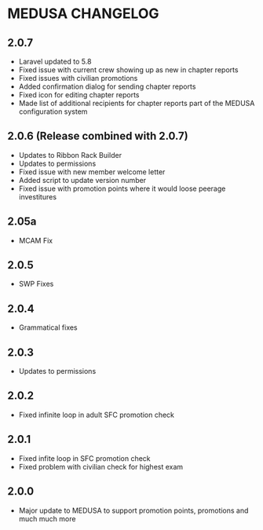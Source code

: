 # MEDUSA CHANGELOG

## 2.0.7
   - Laravel updated to 5.8
   - Fixed issue with current crew showing up as new in chapter reports
   - Fixed issues with civilian promotions
   - Added confirmation dialog for sending chapter reports
   - Fixed icon for editing chapter reports
   - Made list of additional recipients for chapter reports part of the MEDUSA configuration system
    
## 2.0.6 (Release combined with 2.0.7)
   - Updates to Ribbon Rack Builder
   - Updates to permissions
   - Fixed issue with new member welcome letter
   - Added script to update version number
   - Fixed issue with promotion points where it would loose peerage investitures

## 2.05a  
   - MCAM Fix
    
## 2.0.5 
   - SWP Fixes
    
## 2.0.4 
   - Grammatical fixes
    
## 2.0.3
   - Updates to permissions
    
## 2.0.2
   - Fixed infinite loop in adult SFC promotion check            
    
## 2.0.1
   - Fixed infite loop in SFC promotion check
   - Fixed problem with civilian check for highest exam
    
## 2.0.0
   - Major update to MEDUSA to support promotion points, promotions and much much more
    
